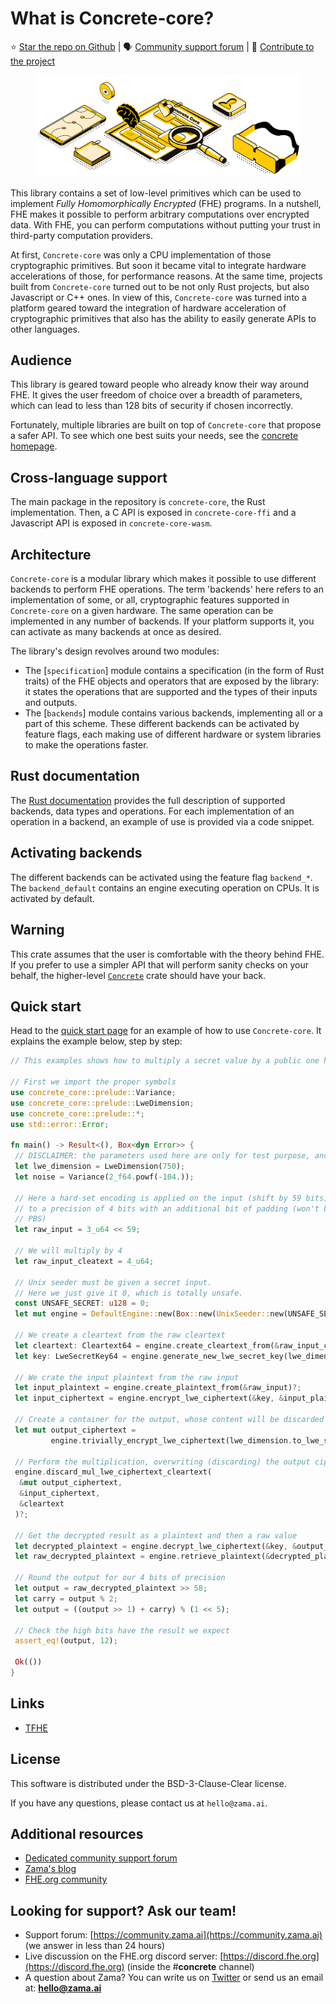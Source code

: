 # What is Concrete-core?

⭐️ [Star the repo on Github](https://github.com/zama-ai/Concrete-core) | 🗣 [Community support forum](https://community.zama.ai/c/concrete-lib) | 📁 [Contribute to the project](https://github.com/zama-ai/Concrete-core#contributing)

<figure><img src="_static/concrete_core_doc.png" alt=""><figcaption></figcaption></figure>

This library contains a set of low-level primitives which can be used to implement _Fully Homomorphically Encrypted_ (FHE) programs. In a nutshell, FHE makes it possible to perform arbitrary computations over encrypted data. With FHE, you can perform computations without putting your trust in third-party computation providers.

At first, `Concrete-core` was only a CPU implementation of those cryptographic primitives. But soon it became vital to integrate hardware accelerations of those, for performance reasons. At the same time, projects built from `Concrete-core` turned out to be not only Rust projects, but also Javascript or C++ ones. In view of this, `Concrete-core` was turned into a platform geared toward the integration of hardware acceleration of cryptographic primitives that also has the ability to easily generate APIs to other languages.

## Audience

This library is geared toward people who already know their way around FHE. It gives the user freedom of choice over a breadth of parameters, which can lead to less than 128 bits of security if chosen incorrectly.

Fortunately, multiple libraries are built on top of `Concrete-core` that propose a safer API. To see which one best suits your needs, see the [concrete homepage](https://zama.ai/concrete).

## Cross-language support

The main package in the repository is `concrete-core`, the Rust implementation. Then, a C API is exposed in `concrete-core-ffi` and a Javascript API is exposed in `concrete-core-wasm`.

## Architecture

`Concrete-core` is a modular library which makes it possible to use different backends to perform FHE operations. The term 'backends' here refers to an implementation of some, or all, cryptographic features supported in `Concrete-core` on a given hardware. The same operation can be implemented in any number of backends. If your platform supports it, you can activate as many backends at once as desired.

The library's design revolves around two modules:

* The \[`specification`] module contains a specification (in the form of Rust traits) of the FHE objects and operators that are exposed by the library: it states the operations that are supported and the types of their inputs and outputs.
* The \[`backends`] module contains various backends, implementing all or a part of this scheme. These different backends can be activated by feature flags, each making use of different hardware or system libraries to make the operations faster.

## Rust documentation

The [Rust documentation](https://docs.rs/concrete-core/1.0.1/concrete\_core) provides the full description of supported backends, data types and operations. For each implementation of an operation in a backend, an example of use is provided via a code snippet.

## Activating backends

The different backends can be activated using the feature flag `backend_*`. The `backend_default` contains an engine executing operation on CPUs. It is activated by default.

## Warning

This crate assumes that the user is comfortable with the theory behind FHE. If you prefer to use a simpler API that will perform sanity checks on your behalf, the higher-level [`Concrete`](https://docs.zama.ai/concrete) crate should have your back.

## Quick start

Head to the [quick start page](getting\_started/quick\_start.md) for an example of how to use `Concrete-core`. It explains the example below, step by step:

```rust
// This examples shows how to multiply a secret value by a public one homomorphically.

// First we import the proper symbols
use concrete_core::prelude::Variance;
use concrete_core::prelude::LweDimension;
use concrete_core::prelude::*;
use std::error::Error;

fn main() -> Result<(), Box<dyn Error>> {
 // DISCLAIMER: the parameters used here are only for test purpose, and cannot be considered secure.
 let lwe_dimension = LweDimension(750);
 let noise = Variance(2_f64.powf(-104.));

 // Here a hard-set encoding is applied on the input (shift by 59 bits) which corresponds here
 // to a precision of 4 bits with an additional bit of padding (won't be used but required for
 // PBS)
 let raw_input = 3_u64 << 59;

 // We will multiply by 4
 let raw_input_cleatext = 4_u64;

 // Unix seeder must be given a secret input.
 // Here we just give it 0, which is totally unsafe.
 const UNSAFE_SECRET: u128 = 0;
 let mut engine = DefaultEngine::new(Box::new(UnixSeeder::new(UNSAFE_SECRET)))?;

 // We create a cleartext from the raw cleartext
 let cleartext: Cleartext64 = engine.create_cleartext_from(&raw_input_cleatext)?;
 let key: LweSecretKey64 = engine.generate_new_lwe_secret_key(lwe_dimension)?;

 // We crate the input plaintext from the raw input
 let input_plaintext = engine.create_plaintext_from(&raw_input)?;
 let input_ciphertext = engine.encrypt_lwe_ciphertext(&key, &input_plaintext, noise)?;

 // Create a container for the output, whose content will be discarded during the operation
 let mut output_ciphertext =
         engine.trivially_encrypt_lwe_ciphertext(lwe_dimension.to_lwe_size(), &input_plaintext)?;

 // Perform the multiplication, overwriting (discarding) the output ciphertext content
 engine.discard_mul_lwe_ciphertext_cleartext(
  &mut output_ciphertext,
  &input_ciphertext,
  &cleartext
 )?;

 // Get the decrypted result as a plaintext and then a raw value
 let decrypted_plaintext = engine.decrypt_lwe_ciphertext(&key, &output_ciphertext)?;
 let raw_decrypted_plaintext = engine.retrieve_plaintext(&decrypted_plaintext)?;

 // Round the output for our 4 bits of precision
 let output = raw_decrypted_plaintext >> 58;
 let carry = output % 2;
 let output = ((output >> 1) + carry) % (1 << 5);

 // Check the high bits have the result we expect
 assert_eq!(output, 12);

 Ok(())
}
```

## Links

* [TFHE](https://eprint.iacr.org/2021/091.pdf)

## License

This software is distributed under the BSD-3-Clause-Clear license.

If you have any questions, please contact us at `hello@zama.ai`.

## Additional resources

* [Dedicated community support forum](https://community.zama.ai/c/concrete-ml/8)
* [Zama's blog](https://www.zama.ai/blog)
* [FHE.org community](https://fhe.org)

## Looking for support? Ask our team!

* Support forum: [https://community.zama.ai](https://community.zama.ai) (we answer in less than 24 hours)
* Live discussion on the FHE.org discord server: [https://discord.fhe.org](https://discord.fhe.org) (inside the #**concrete** channel)
* A question about Zama? You can write us on [Twitter](https://twitter.com/zama\_fhe) or send us an email at: **hello@zama.ai**

